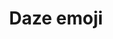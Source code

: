 ---
title: Daze emoji
tags:
icon: daze-emoji
svg: '<svg xmlns="http://www.w3.org/2000/svg" width="24" height="24" fill="none" viewBox="0 0 24 24" stroke-width="1.5" stroke-linecap="round" stroke-linejoin="round" stroke="currentColor"><circle cx="12" cy="12" r="9"/><path d="m8 12 2-1.5L8 9m8 3-2-1.5L16 9m0 7.25-1.333-1-1.334 1-1.333-1-1.333 1-1.334-1-1.333 1"/></svg>'
---